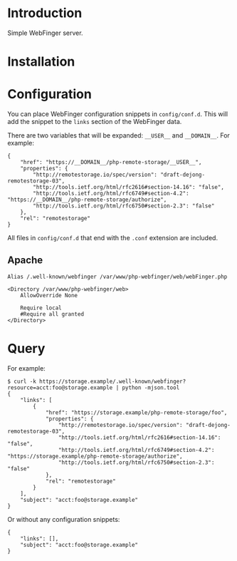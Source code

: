 # Introduction
Simple WebFinger server.

# Installation

# Configuration
You can place WebFinger configuration snippets in `config/conf.d`. This will 
add the snippet to the `links` section of the WebFinger data. 

There are two variables that will be expanded: `__USER__` and `__DOMAIN__`. 
For example:

    {
        "href": "https://__DOMAIN__/php-remote-storage/__USER__",
        "properties": {
            "http://remotestorage.io/spec/version": "draft-dejong-remotestorage-03",
            "http://tools.ietf.org/html/rfc2616#section-14.16": "false",
            "http://tools.ietf.org/html/rfc6749#section-4.2": "https://__DOMAIN__/php-remote-storage/authorize",
            "http://tools.ietf.org/html/rfc6750#section-2.3": "false"
        },
        "rel": "remotestorage"
    }

All files in `config/conf.d` that end with the `.conf` extension are included.

## Apache

    Alias /.well-known/webfinger /var/www/php-webfinger/web/webFinger.php

    <Directory /var/www/php-webfinger/web>
        AllowOverride None

        Require local
        #Require all granted
    </Directory>

# Query
For example:

    $ curl -k https://storage.example/.well-known/webfinger?resource=acct:foo@storage.example | python -mjson.tool
    {
        "links": [
            {
                "href": "https://storage.example/php-remote-storage/foo",
                "properties": {
                    "http://remotestorage.io/spec/version": "draft-dejong-remotestorage-03",
                    "http://tools.ietf.org/html/rfc2616#section-14.16": "false",
                    "http://tools.ietf.org/html/rfc6749#section-4.2": "https://storage.example/php-remote-storage/authorize",
                    "http://tools.ietf.org/html/rfc6750#section-2.3": "false"
                },
                "rel": "remotestorage"
            }
        ],
        "subject": "acct:foo@storage.example"
    }

Or without any configuration snippets:

    {
        "links": [],
        "subject": "acct:foo@storage.example"
    }

